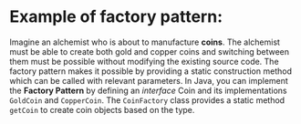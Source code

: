 # Example of factory pattern:

Imagine an alchemist who is about to manufacture **coins**. 
The alchemist must be able to create both gold and copper 
coins and switching between them must be possible without 
modifying the existing source code. The factory pattern
makes it possible by providing a static construction 
method which can be called with relevant parameters.
In Java, you can implement the **Factory Pattern** by 
defining an *interface* Coin and its implementations 
`GoldCoin` and `CopperCoin`. 
The `CoinFactory` class provides a static method 
`getCoin` to create coin objects based on the type.